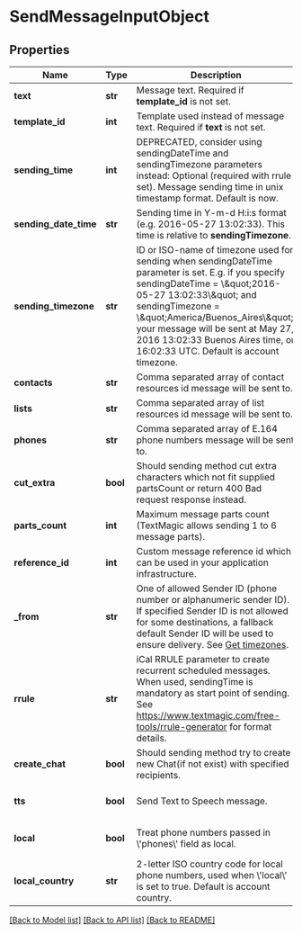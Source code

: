 # SendMessageInputObject

## Properties
Name | Type | Description | Notes
------------ | ------------- | ------------- | -------------
**text** | **str** | Message text. Required if **template_id** is not set. | 
**template_id** | **int** | Template used instead of message text. Required if **text** is not set. | [optional] 
**sending_time** | **int** | DEPRECATED, consider using sendingDateTime and sendingTimezone parameters instead: Optional (required with rrule set). Message sending time in unix timestamp format. Default is now. | [optional] 
**sending_date_time** | **str** | Sending time in Y-m-d H:i:s format (e.g. 2016-05-27 13:02:33). This time is relative to **sendingTimezone**. | [optional] 
**sending_timezone** | **str** | ID or ISO-name of timezone used for sending when sendingDateTime parameter is set. E.g. if you specify sendingDateTime &#x3D; \\\&quot;2016-05-27 13:02:33\\\&quot; and sendingTimezone &#x3D; \\\&quot;America/Buenos_Aires\\\&quot;, your message will be sent at May 27, 2016 13:02:33 Buenos Aires time, or 16:02:33 UTC. Default is account timezone. | [optional] 
**contacts** | **str** | Comma separated array of contact resources id message will be sent to. | [optional] 
**lists** | **str** | Comma separated array of list resources id message will be sent to. | [optional] 
**phones** | **str** | Comma separated array of E.164 phone numbers message will be sent to. | 
**cut_extra** | **bool** | Should sending method cut extra characters which not fit supplied partsCount or return 400 Bad request response instead. | [optional] [default to False]
**parts_count** | **int** | Maximum message parts count (TextMagic allows sending 1 to 6 message parts). | [optional] 
**reference_id** | **int** | Custom message reference id which can be used in your application infrastructure. | [optional] 
**_from** | **str** | One of allowed Sender ID (phone number or alphanumeric sender ID). If specified Sender ID is not allowed for some destinations, a fallback default Sender ID will be used to ensure delivery. See [Get timezones](http://docs.textmagictesting.com/#tag/Sender-IDs). | [optional] 
**rrule** | **str** | iCal RRULE parameter to create recurrent scheduled messages. When used, sendingTime is mandatory as start point of sending. See https://www.textmagic.com/free-tools/rrule-generator for format details. | [optional] 
**create_chat** | **bool** | Should sending method try to create new Chat(if not exist) with specified recipients. | [optional] [default to False]
**tts** | **bool** | Send Text to Speech message. | [optional] [default to False]
**local** | **bool** | Treat phone numbers passed in \\&#39;phones\\&#39; field as local. | [optional] [default to False]
**local_country** | **str** | 2-letter ISO country code for local phone numbers, used when \\&#39;local\\&#39; is set to true. Default is account country. | [optional] 

[[Back to Model list]](../README.md#documentation-for-models) [[Back to API list]](../README.md#documentation-for-api-endpoints) [[Back to README]](../README.md)


